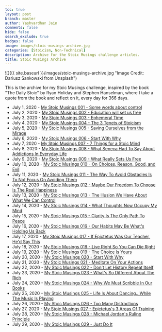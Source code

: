 ```yaml
---
toc: true
layout: post
branch: master
author: Yashvardhan Jain
comments: false
hide: false
search_exclude: true
badges: false
image: images/stoic-musings-archive.jpg
categories: [Stoicism, Non-Technical]
description: Archive for the Stoic Musings challenge articles.
title: Stoic Musings Archive
---
```

![]({{ site.baseurl }}/images/stoic-musings-archive.jpg "Image Credit: Dariusz Sankowski from Unsplash")

This is the archive for my Stoic Musings challenge, inspired by the book "The Daily Stoic" by Ryan Holiday and Stephen Hanselman, where I take a quote from the book and reflect on it, every day for 366 days.

- July 1, 2020 - [My Stoic Musings 001 - Some words about control](https://medium.com/@jyash/my-stoic-musings-001-some-words-about-control-c7b48e45017e)
- July 2, 2020 - [My Stoic Musings 002 - Education will set us free](https://medium.com/@jyash/my-stoic-musings-002-education-will-set-us-free-2f8207c8b2eb)
- July 3, 2020 - [My Stoic Musings 003 - Ephemeral Time](https://medium.com/@jyash/my-stoic-musings-003-ephemeral-time-290f64d26141)
- July 4, 2020 - [My Stoic Musings 004 - The 3 Tenets of Stoicism](https://medium.com/@jyash/the-3-tenets-of-stoicism-my-stoic-musings-004-e28a8cd07a0b)
- July 5, 2020 - [My Stoic Musings 005 - Saving Ourselves from the Mirage](https://medium.com/@jyash/saving-ourselves-from-the-mirage-my-stoic-musings-005-279d30f928c9)
- July 6, 2020 - [My Stoic Musings 006 - Start With Why](https://medium.com/@jyash/start-with-why-my-stoic-musings-006-1d69ec45efbf)
- July 7, 2020 - [My Stoic Musings 007 - 7 Things for a Stoic Mind](https://medium.com/@jyash/7-things-for-a-stoic-mind-my-stoic-musings-007-bdeb990f22b2)
- July 8, 2020 - [My Stoic Musings 008 - What Seneca Had To Say About Addictions In Everyday Life](https://medium.com/@jyash/what-seneca-had-to-say-about-addictions-in-everyday-life-my-stoic-musings-008-17ca93f29b94)
- July 9, 2020 - [My Stoic Musings 009 - What Really Sets Us Free](https://medium.com/@jyash/what-really-sets-us-free-my-stoic-musings-009-a3274aa9fe36)
- July 10, 2020 - [My Stoic Musings 010 - On Choices, Reason, Good, and Evil](https://medium.com/@jyash/on-choices-reason-good-and-evil-my-stoic-musings-010-22161fc25139)
- July 11, 2020 - [My Stoic Musings 011 - The Way To Avoid Obstacles Is To Not Focus On Avoiding Them](https://medium.com/@jyash/the-way-to-avoid-obstacles-is-to-not-focus-on-avoiding-them-my-stoic-musings-011-93c43dde8e0c)
- July 12, 2020 - [My Stoic Musings 012 - Maybe Our Freedom To Choose Is The Real Happiness](https://medium.com/@jyash/maybe-our-freedom-to-choose-is-the-real-happiness-my-stoic-musings-012-219108a7df44)
- July 13, 2020 - [My Stoic Musings 013 - The Illusion We Have About What We Can Control](https://medium.com/@jyash/the-illusion-we-have-about-what-we-can-control-my-stoic-musings-013-a5e07cfd70b8)
- July 14, 2020 - [My Stoic Musings 014 - What Thoughts Now Occupy My Mind](https://medium.com/@jyash/what-thoughts-now-occupy-my-mind-my-stoic-musings-01-4c2f82c166e7)
- July 15, 2020 - [My Stoic Musings 015 - Clarity Is The Only Path To Peace](https://medium.com/@jyash/clarity-is-the-only-path-to-peace-my-stoic-musings-015-a347b92c87)
- July 16, 2020 - [My Stoic Musings 016 - Our Habits May Be What's Holding Us Back](https://medium.com/@jyash/our-habits-may-be-whats-holding-us-back-my-stoic-musings-016-70a7c0792ea5)
- July 17, 2020 - [My Stoic Musings 017 - If Epictetus Was Our Teacher, He'd Say This](https://medium.com/@jyash/if-epictetus-was-our-teacher-hed-say-this-my-stoic-musings-017-3c3c3444326)
- July 18, 2020 - [My Stoic Musings 018 - Live Right So You Can Die Right](https://medium.com/@jyash/live-right-so-you-can-die-right-my-stoic-musings-018-a3b357365262)
- July 19, 2020 - [My Stoic Musings 019 - The Choice Is Yours](https://medium.com/@jyash/the-choice-is-yours-my-stoic-musings-019-9f28fac330e7)
- July 20, 2020 - [My Stoic Musings 020 - Start With Why](https://medium.com/@jyash/start-with-why-my-stoic-musings-020-2c1a6664ab6c)
- July 21, 2020 - [My Stoic Musings 021 - Meditate On Your Actions](https://medium.com/@jyash/meditate-my-stoic-musings-021-37ec3f8f1ed1)
- July 22, 2020 - [My Stoic Musings 022 - Don't Let History Repeat Itself](https://medium.com/@jyash/dont-let-history-repeat-itself-my-stoic-musings-022-6acd00594054)
- July 23, 2020 - [My Stoic Musings 023 - What's So Different About The Rich](https://medium.com/@jyash/whats-so-different-about-the-rich-my-stoic-musings-023-ea6ae307a98c)
- July 24, 2020 - [My Stoic Musings 024 - Why We Must Scribble In Our Books](https://medium.com/@jyash/why-we-must-scribble-in-our-books-my-stoic-musings-024-17e55bf8a8a9)
- July 25, 2020 - [My Stoic Musings 025 - Life Is About Dancing...While The Music Is Playing](https://medium.com/@jyash/life-is-about-dancing-while-the-music-is-playing-my-stoic-musings-025-62176b8f98a0)
- July 26, 2020 - [My Stoic Musings 026 - Too Many Distractions](https://medium.com/@jyash/too-my-stoic-musings-026-6d0debea401b)
- July 27, 2020 - [My Stoic Musings 027 - Epictetus's 3 Areas Of Training](https://medium.com/@jyash/epictetuss-3-areas-of-training-my-stoic-musings-027-588e620b3a15)
- July 28, 2020 - [My Stoic Musings 028 - Michael Jordan's Ruling Principle](https://medium.com/@jyash/michael-jordans-ruling-principle-my-stoic-musings-028-3fce856376b7)
- July 29, 2020 - [My Stoic Musings 029 - Just Do It](https://medium.com/@jyash/just-do-it-my-stoic-musings-029-86861d82b7e)
